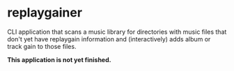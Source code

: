 # replaygainer

CLI application that scans a music library for directories with music files
that don't yet have replaygain information and (interactively) adds album or
track gain to those files.

**This application is not yet finished.**

